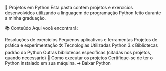 🐍 Projetos em Python
Esta pasta contém projetos e exercícios desenvolvidos utilizando a linguagem de programação Python feito durante a minha graduação.

📚 Conteúdo
Aqui você encontrará:

Resoluções de exercícios
Pequenos aplicativos e ferramentas
Projetos de prática e experimentação
🛠️ Tecnologias Utilizadas
Python 3.x
Bibliotecas padrão do Python
Outras bibliotecas específicas (citadas nos projetos, quando necessário)
🚀 Como executar os projetos
Certifique-se de ter o Python instalado em sua máquina.
➔ Baixar Python